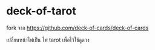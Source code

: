 # deck-of-tarot

fork จาก https://github.com/deck-of-cards/deck-of-cards

เปลี่ยนหน้าไพ่เป็น ไพ่ tarot เพื่อไว้ใช้ดูดวง
